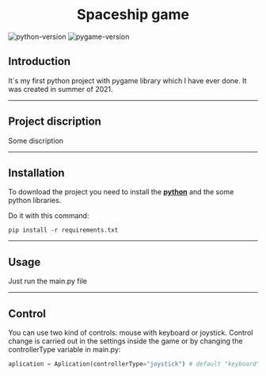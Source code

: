 <h1 align="center">Spaceship game</h1>

![python-version](https://img.shields.io/badge/python-3.9.6-brightgreen, "python-version")
![pygame-version](https://img.shields.io/pypi/pyversions/pygame?color=yellow&label=pygame, "pygame-version")

## Introduction

It`s my first python project with pygame library which I have ever done.
It was created in summer of 2021.

---

## Project discription

Some discription

---

## Installation

To download the project you need to install the **[python](https://www.python.org/downloads/)** and the some python libraries.

Do it with this command:

```
pip install -r requirements.txt
```

---

## Usage

Just run the main.py file

---

## Control

You can use two kind of controls: mouse with keyboard or joystick.
Сontrol change is carried out in the settings inside the game or by changing the controllerType variable in main.py:

```python
aplication = Aplication(controllerType="joystick") # default "keyboard"
```
